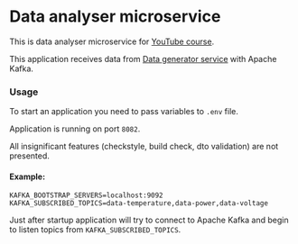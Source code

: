 # Data analyser microservice

This is data analyser microservice
for [YouTube course](https://www.youtube.com/playlist?list=PL3Ur78l82EFBhKojbSO26BVqQ7n4AthHC).

This application receives data
from [Data generator service](https://github.com/IlyaLisov/data-generator-microservice)
with Apache Kafka.

### Usage

To start an application you need to pass variables to `.env` file.

Application is running on port `8082`.

All insignificant features (checkstyle, build check, dto validation) are not
presented.

#### Example:

```agsl
KAFKA_BOOTSTRAP_SERVERS=localhost:9092
KAFKA_SUBSCRIBED_TOPICS=data-temperature,data-power,data-voltage
```

Just after startup application will try to connect to Apache Kafka and begin to
listen topics from `KAFKA_SUBSCRIBED_TOPICS`.